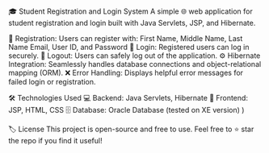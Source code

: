 🎓 Student Registration and Login System
A simple 🌐 web application for student registration and login built with Java Servlets, JSP, and Hibernate.



📝 Registration: Users can register with:
First Name, Middle Name, Last Name
Email, User ID, and Password
🔑 Login: Registered users can log in securely.
🚪 Logout: Users can safely log out of the application.
⚙️ Hibernate Integration: Seamlessly handles database connections and object-relational mapping (ORM).
❌ Error Handling: Displays helpful error messages for failed login or registration.




🛠️ Technologies Used
💻 Backend: Java Servlets, Hibernate
🎨 Frontend: JSP, HTML, CSS
🗄️ Database: Oracle Database (tested on XE version)
)

🏷️ License
This project is open-source and free to use. Feel free to ⭐ star the repo if you find it useful!

